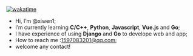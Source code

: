 [![wakatime](https://wakatime.com/badge/user/e1270ac3-4ce9-41d5-8064-b138532da0b9.svg)](https://wakatime.com/@e1270ac3-4ce9-41d5-8064-b138532da0b9)
- Hi, I’m @xiwen1;
- I’m currently learning **C/C++**, **Python**, **Javascript**, **Vue.js** and **Go**;
- I have experience of using **Django** and **Go** to develope web and app;
- How to reach me :1597083201@qq.com;
- welcome any contact!

<!---
xiwen1/xiwen1 is a ✨ special ✨ repository because its `README.md` (this file) appears on your GitHub profile.
You can click the Preview link to take a look at your changes.
--->
